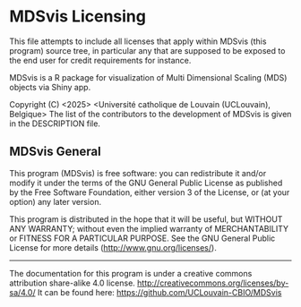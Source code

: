MDSvis Licensing
============================================

This file attempts to include all licenses that apply within MDSvis (this program) source tree, in particular any that are supposed to be exposed to the end user for credit requirements for instance. 

MDSvis is a R package for visualization of Multi Dimensional Scaling (MDS) objects via Shiny app.

Copyright (C) <2025> <Université catholique de Louvain (UCLouvain), Belgique>
The list of the contributors to the development of MDSvis is given in the DESCRIPTION file.


MDSvis General
-----------------------------------------

This program (MDSvis) is free software: 
you can redistribute it and/or modify it under the terms of the GNU General Public License as published by the Free Software Foundation, either version 3 of the License, or (at your option) any later version.

This program is distributed in the hope that it will be useful,
but WITHOUT ANY WARRANTY; without even the implied warranty of
MERCHANTABILITY or FITNESS FOR A PARTICULAR PURPOSE.  See the
GNU General Public License for more details (<http://www.gnu.org/licenses/>).

*************************************************************************

The documentation for this program is under a creative commons attribution share-alike
4.0 license.  http://creativecommons.org/licenses/by-sa/4.0/
It can be found here:  https://github.com/UCLouvain-CBIO/MDSvis
